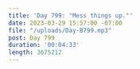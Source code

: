 ```yaml
---
title: 'Day 799: "Mess things up."'
date: 2023-03-29 15:57:00 -07:00
file: "/uploads/Day-B799.mp3"
post: Day 799
duration: '00:04:33'
length: 3675212
---
```


